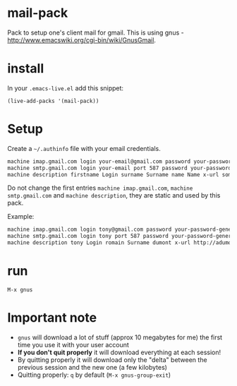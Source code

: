 mail-pack
=========

Pack to setup one's client mail for gmail.
This is using gnus - http://www.emacswiki.org/cgi-bin/wiki/GnusGmail.

# install

In your `.emacs-live.el` add this snippet:
```elisp
(live-add-packs '(mail-pack))
```

# Setup

Create a `~/.authinfo` file with your email credentials.

``` txt
machine imap.gmail.com login your-email@gmail.com password your-password-generated-for-emacs-in-google-account port 993
machine smtp.gmail.com login your-email port 587 password your-password-generated-for-emacs-in-google-account
machine description firstname Login surname Surname name Name x-url some-url-you-like mail Email mail-host Hostname-of-your-server
```

Do not change the first entries `machine imap.gmail.com`, `machine smtp.gmail.com` and `machine description`, they are static and used by this pack.

Example:

``` txt
machine imap.gmail.com login tony@gmail.com password your-password-generated-for-emacs-in-google-account port 993
machine smtp.gmail.com login tony port 587 password your-password-generated-for-emacs-in-google-account
machine description tony Login romain Surname dumont x-url http://adumont.fr/blog/ mail tony@gmail.com mail-host arrakis
```

# run

`M-x gnus`

# Important note

- `gnus` will download a lot of stuff (approx 10 megabytes for me) the first time you use it with your user account
- **If you don't quit properly** it will download everything at each session!
- By quitting properly it will download only the "delta" between the previous session and the new one (a few kilobytes)
- Quitting properly: `q` by default (`M-x gnus-group-exit`)
